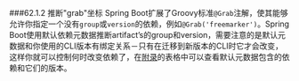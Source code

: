###62.1.2 推断"grab"坐标
Spring Boot扩展了Groovy标准`@Grab`注解，使其能够允许你指定一个没有`group`或`version`的依赖，例如`@Grab('freemarker')`。Spring Boot使用默认依赖元数据推断artifact’s的group和version，需要注意的是默认元数据和你使用的CLI版本有绑定关系－只有在迁移到新版本的CLI时它才会改变，这样你就可以控制何时改变依赖了，在[附录](https://docs.spring.io/spring-boot/docs/2.0.0.M7/reference/htmlsingle/#appendix-dependency-versions)的表格中可以查看默认元数据包含的依赖和它们的版本。
